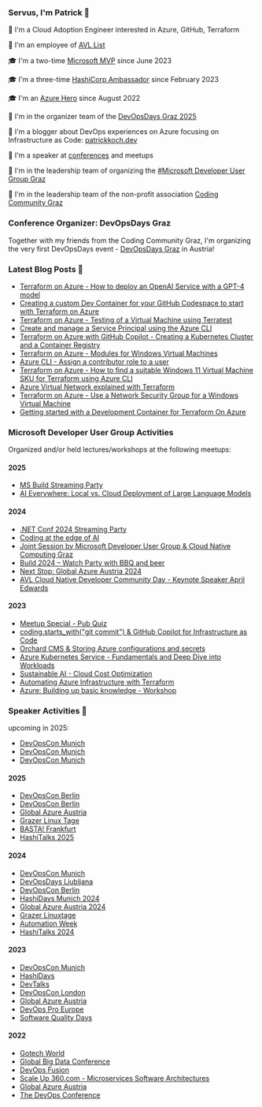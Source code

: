 ### Servus, I'm Patrick 👋

:rocket: I'm a Cloud Adoption Engineer interested in Azure, GitHub, Terraform

:construction_worker: I'm an employee of [AVL List](https://www.avl.com)

:mortar_board: I'm a two-time [Microsoft MVP](https://mvp.microsoft.com/de-de/PublicProfile/5005313?fullName=Patrick%20Koch) since June 2023

:mortar_board: I'm a three-time [HashiCorp Ambassador](https://www.credly.com/badges/baf99553-aa47-4d00-b5a6-1afd692d35dc) since February 2023

:mortar_board: I'm an [Azure Hero](https://www.azureheroes.community/user/15856) since August 2022

:speech_balloon: I'm in the organizer team of the [DevOpsDays Graz 2025](https://www.devopsdays.at/)

📝 I'm a blogger about DevOps experiences on Azure focusing on Infrastructure as Code: [patrickkoch.dev](https://www.patrickkoch.dev/posts/)

:speech_balloon: I'm a speaker at [conferences](https://www.patrickkoch.dev/conferences/) and meetups

:school: I'm in the leadership team of organizing the [#Microsoft Developer User Group Graz](https://www.meetup.com/de-DE/microsoftdevelopergraz/) 

:construction_worker: I'm in the leadership team of the non-profit association [Coding Community Graz](https://coding-community.at/)

### Conference Organizer: DevOpsDays Graz

Together with my friends from the Coding Community Graz, I'm organizing the very first DevOpsDays event - [DevOpsDays Graz](https://www.devopsdays.at/) in Austria!

### Latest Blog Posts 📝
  * [Terraform on Azure - How to deploy an OpenAI Service with a GPT-4 model](https://www.patrickkoch.dev/posts/post_35/)
  * [Creating a custom Dev Container for your GitHub Codespace to start with Terraform on Azure](https://www.patrickkoch.dev/posts/post_34/)
  * [Terraform on Azure - Testing of a Virtual Machine using Terratest](https://www.patrickkoch.dev/posts/post_33/)
  * [Create and manage a Service Principal using the Azure CLI](https://www.patrickkoch.dev/posts/post_32/)
  * [Terraform on Azure with GitHub Copilot - Creating a Kubernetes Cluster and a Container Registry](https://www.patrickkoch.dev/posts/post_31/)
  * [Terraform on Azure - Modules for Windows Virtual Machines](https://www.patrickkoch.dev/posts/post_30/)
  * [Azure CLI - Assign a contributor role to a user](https://www.patrickkoch.dev/posts/post_29/)
  * [Terraform on Azure - How to find a suitable Windows 11 Virtual Machine SKU for Terraform using Azure CLI](https://www.patrickkoch.dev/posts/post_27/)
  * [Azure Virtual Network explained with Terraform](https://www.patrickkoch.dev/posts/post_26/)
  * [Terraform on Azure - Use a Network Security Group for a Windows Virtual Machine](https://www.patrickkoch.dev/posts/post_25/)
  * [Getting started with a Development Container for Terraform On Azure](https://www.patrickkoch.dev/posts/post_24/)

### Microsoft Developer User Group Activities 

Organized and/or held lectures/workshops at the following meetups:

#### 2025
 * [MS Build Streaming Party](https://www.meetup.com/microsoftdevelopergraz/events/307527107)
 * [AI Everywhere: Local vs. Cloud Deployment of Large Language Models](https://www.meetup.com/microsoftdevelopergraz/events/306574491/)

#### 2024
   * [.NET Conf 2024 Streaming Party](https://www.meetup.com/microsoftdevelopergraz/events/303812805)
   * [Coding at the edge of AI](https://www.meetup.com/microsoftdevelopergraz/events/30352548)
   * [Joint Session by Microsoft Developer User Group & Cloud Native Computing Graz](https://www.meetup.com/microsoftdevelopergraz/events/301828751)
   * [Build 2024 – Watch Party with BBQ and beer](https://www.meetup.com/microsoftdevelopergraz/events/300495971/)
   * [Next Stop: Global Azure Austria 2024](https://www.meetup.com/microsoftdevelopergraz/events/299908693/)
   * [AVL Cloud Native Developer Community Day - Keynote Speaker April Edwards](https://www.meetup.com/de-DE/microsoftdevelopergraz/events/298883980/)
#### 2023
   * [Meetup Special - Pub Quiz](https://www.meetup.com/de-DE/microsoftdevelopergraz/events/296400605/)
   * [coding.starts_with("git commit") & GitHub Copilot for Infrastructure as Code](https://www.meetup.com/de-DE/microsoftdevelopergraz/events/296129603/)
   * [Orchard CMS & Storing Azure configurations and secrets](https://www.meetup.com/de-DE/microsoftdevelopergraz/events/293881924/)
   * [Azure Kubernetes Service - Fundamentals and Deep Dive into Workloads](https://www.meetup.com/de-DE/microsoftdevelopergraz/events/292067786/)
   * [Sustainable AI - Cloud Cost Optimization](https://www.meetup.com/de-DE/microsoftdevelopergraz/events/290191576/)
   * [Automating Azure Infrastructure with Terraform](https://www.meetup.com/microsoftdevelopergraz/events/289763690/)
   * [Azure: Building up basic knowledge - Workshop](https://www.meetup.com/microsoftdevelopergraz/events/288434666/)

### Speaker Activities 🎤

upcoming in 2025:
   * [DevOpsCon Munich](https://devopscon.io/cloud-platforms-serverless/terraform-iac-github-automation/)
   * [DevOpsCon Munich](https://devopscon.io/cloud-platforms-serverless/terraform-workshop/)
   * [DevOpsCon Munich](https://devopscon.io/cloud-platforms-serverless/terraform-iac-introduction/)

#### 2025
   * [DevOpsCon Berlin](https://devopscon.io/cloud-platforms-serverless/automating-terraform-with-github/)
   * [DevOpsCon Berlin](https://devopscon.io/cloud-platforms-serverless/terraform-workshop/)
   * [Global Azure Austria](https://globalazure.at/sessions/#3)
   * [Grazer Linux Tage](https://pretalx.linuxtage.at/glt25/speaker/VTRMJZ/)
   * [BASTA! Frankfurt](https://basta.net/speaker/patrick-koch/)
   * [HashiTalks 2025](https://events.hashicorp.com/hashitalks2025)
     
#### 2024  
   * [DevOpsCon Munich](https://devopscon.io/speaker/patrick-koch/)
   * [DevOpsDays Ljubljana](https://devopsdays.si/)
   * [DevOpsCon Berlin](https://devopscon.io/speaker/patrick-koch/)
   * [HashiDays Munich 2024](https://www.hashicorp.com/conferences/hashidays/munich#agenda)
   * [Global Azure Austria 2024](https://www.youtube.com/live/x0xlzGjKcf4)
   * [Grazer Linuxtage](https://pretalx.linuxtage.at/glt24/speaker/VTRMJZ/)
   * [Automation Week](https://www.hiphops.io/automation-week)
   * [HashiTalks 2024](https://www.hashicorp.com/blog/hashitalks-2024-24-hours-of-virtual-knowledge-sharing)

#### 2023
   * [DevOpsCon Munich](https://devopscon.io/cloud-platforms-serverless/common-cloud-migration-pain-points/)
   * [HashiDays](https://hashidays.com/munich/#speakers)
   * [DevTalks](https://www.devtalks.ro/)
   * [DevOpsCon London](https://devopscon.io/speaker/patrick-koch/)
   * [Global Azure Austria](https://globalazure.at/speakers/)
   * [DevOps Pro Europe](https://events.pinetool.ai/2928/#speakers/848962?referrer%5Bpathname%5D=%2Fspeakers&referrer%5Bsearch%5D=&referrer%5Btitle%5D=Speakers)
   * [Software Quality Days](https://www.software-quality-days.com/programm)
 
#### 2022
   * [Gotech World](https://www.patrickkoch.dev/conferences/conference_16/)
   * [Global Big Data Conference](https://www.patrickkoch.dev/conferences/conference_15/)
   * [DevOps Fusion](https://www.patrickkoch.dev/conferences/conference_14/)
   * [Scale Up 360.com - Microservices Software Architectures](https://www.patrickkoch.dev/conferences/conference_13/)
   * [Global Azure Austria](https://www.patrickkoch.dev/conferences/conference_12/)
   * [The DevOps Conference](https://www.patrickkoch.dev/conferences/conference_11/)


